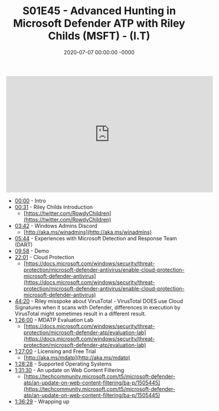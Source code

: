 ﻿---
layout: post
title: "S01E45 - Advanced Hunting in Microsoft Defender ATP with Riley Childs (MSFT) - (I.T)"
date: 2020-07-07 00:00:00 -0000
categories:
---

<iframe loading="lazy" width="560" height="315" src="https://www.youtube.com/embed/SU89_qleRcU" title="YouTube video player" frameborder="0" allow="accelerometer; autoplay; clipboard-write; encrypted-media; gyroscope; picture-in-picture" allowfullscreen></iframe>

- [00:00](https://www.youtube.com/watch?v=SU89_qleRcU&t=0s) - Intro
- [00:31](https://www.youtube.com/watch?v=SU89_qleRcU&t=31s) - Riley Childs Introduction
   - [https://twitter.com/RowdyChildren](https://twitter.com/RowdyChildren)
- [03:42](https://www.youtube.com/watch?v=SU89_qleRcU&t=222s) - Windows Admins Discord
   - [http://aka.ms/winadmins](http://aka.ms/winadmins)
- [05:44](https://www.youtube.com/watch?v=SU89_qleRcU&t=344s) - Experiences with Microsoft Detection and Response Team (DART)
- [09:58](https://www.youtube.com/watch?v=SU89_qleRcU&t=598s) - Demo
- [22:01](https://www.youtube.com/watch?v=SU89_qleRcU&t=1321s) - Cloud Protection
   - [https://docs.microsoft.com/windows/security/threat-protection/microsoft-defender-antivirus/enable-cloud-protection-microsoft-defender-antivirus](https://docs.microsoft.com/windows/security/threat-protection/microsoft-defender-antivirus/enable-cloud-protection-microsoft-defender-antivirus)
- [44:20](https://www.youtube.com/watch?v=SU89_qleRcU&t=2660s) - Riley misspoke about VirusTotal - VirusTotal DOES use Cloud Signatures when it scans with             Defender, differences in execution by VirusTotal might sometimes result in a different result.
- [1:26:00](https://www.youtube.com/watch?v=SU89_qleRcU&t=1620s) - MDATP Evaluation Lab
   - [https://docs.microsoft.com/windows/security/threat-protection/microsoft-defender-atp/evaluation-lab](https://docs.microsoft.com/windows/security/threat-protection/microsoft-defender-atp/evaluation-lab)
- [1:27:00](https://www.youtube.com/watch?v=SU89_qleRcU&t=1680s) - Licensing and Free Trial
   - [http://aka.ms/mdatp](http://aka.ms/mdatp)
- [1:28:28](https://www.youtube.com/watch?v=SU89_qleRcU&t=1768s) - Supported Operating Systems
- [1:31:30](https://www.youtube.com/watch?v=SU89_qleRcU&t=1950s) - An update on Web Content Filtering
   - [https://techcommunity.microsoft.com/t5/microsoft-defender-atp/an-update-on-web-content-filtering/ba-p/1505445](https://techcommunity.microsoft.com/t5/microsoft-defender-atp/an-update-on-web-content-filtering/ba-p/1505445)
- [1:36:29](https://www.youtube.com/watch?v=SU89_qleRcU&t=2249s) - Wrapping up

